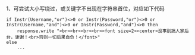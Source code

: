 1、可尝试大小写绕过，或关键字不出现在字符串首位，对应如下代码
```
if Instr(Username,"or")<>0 or Instr(Password,"or")<>0 or Instr(Username,"and")<>0 or Instr(Password,"and")<>0 then
    response.write "<br><br><br><br><font size=2><center>没事别搞人家后台，谢谢！<br>否则一切后果自负！</font>"
else
    ...
```
